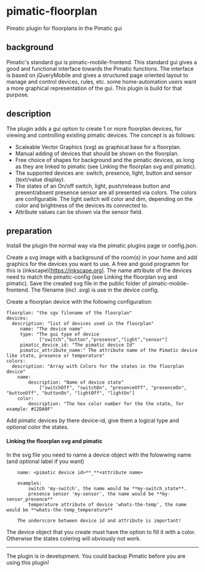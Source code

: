 # pimatic-floorplan
Pimatic plugin for floorplans in the Pimatic gui

## background
Pimatic's standard gui is pimatic-mobile-frontend. This standard gui gives a good and functional interface towards the Pimatic functions.
The interface is based on jQueryMobile and gives a structured page oriented layout to manage and control devices, rules, etc.
some home-automation users want a more graphical representation of the gui. This plugin is build for that purpose.

## description

The plugin adds a gui option to create 1 or more floorplan devices, for viewing and controlling existing pimatic devices. The concept is as follows:
- Scaleable Vector Graphics (svg) as graphical base for a floorplan.
- Manual adding of devices that should be shown on the floorplan.
- Free choice of shapes for background and the pimatic devices, as long as they are linked to pimatic (see Linking the floorplan svg and pimatic).
- The supported devices are: switch, presence, light, button and sensor (text/value display).
- The states of an On/off switch, light, push/release button and present/absent presence sensor are all presented via colors. The colors are configurable. The light switch will color and dim, depending on the color and brightness of the devices its connected to.
- Attribute values can be shown via the sensor field.

## preparation
Install the plugin the normal way via the pimatic plugins page or config.json.

Create a svg image with a background of the room(s) in your home and add graphics for the devices you want to use. A free and good programm for this is (inkscape)[https://inkscape.org]. The name attribute of the devices need to match the pimatic-config (see Linking the floorplan svg and pimatic).
Save the created svg file in the public folder of pimatic-mobile-frontend. The filename (incl .svg) is use in the device config.

Create a floorplan device with the following configuration:
```
floorplan: "the sgv filename of the floorplan"
devices:
  description: "list of devices used in the floorplan"
     name: "The device name"
     type: "The gui type of device
     		["switch","button","presence","light","sensor"]
     pimatic_device_id: "The pimatic device Id"
     pimatic_attribute_name:" The attribute name of the Pimatic device like state, presence or temperature"
colors:
  description: "Array with Colors for the states in the floorplan device"
  	name:
    	description: "Name of device state"
    		["switchOff", "switchOn", "presenceOff", "presenceOn", "buttonOff", "buttonOn", "lightOff", "lightOn"]
  	color:
    	description: "The hex color number for the the state, for example: #12DA0F"
```
Add pimatic devices by there device-id, give them a logical type and optional color the states.

#### Linking the floorplan svg and pimatic

In the svg file you need to name a device object with the folowwing name (and optional label if you want)
```
	name: <pimatic device id>**_**<attribute name>

	examples:
		switch 'my-switch', the name would be **my-switch_state**.
		presence sensor 'my-sensor', the name would be **my-sensor_presence**
		temperature attribute of device 'whats-the-temp', the name would be **whats-the-temp_temperature**

	The underscore between device id and attribute is important!
```
The device object that you create must have the option to fill it with a color. Otherwise the states colering will obviously not work.

---
The plugin is in development. You could backup Pimatic before you are using this plugin!
